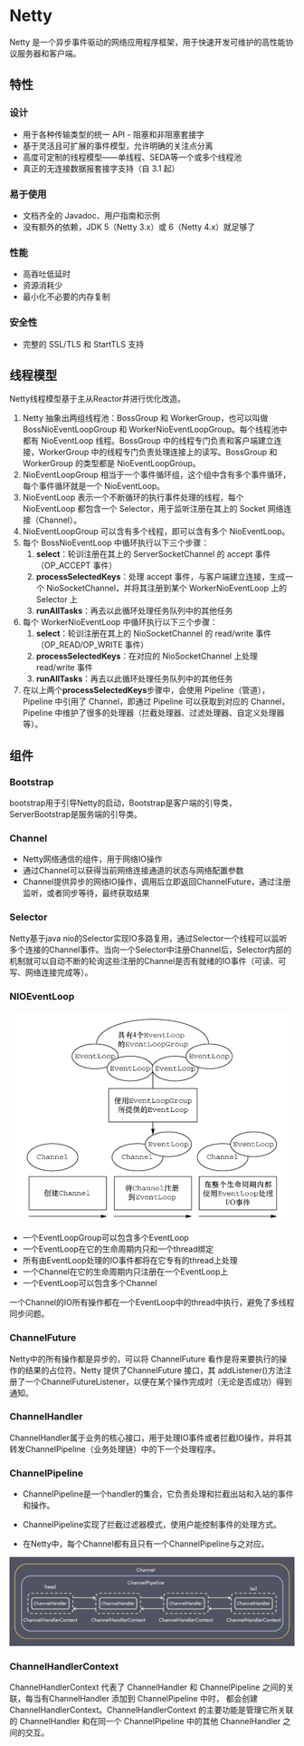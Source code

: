 # Netty

Netty 是一个异步事件驱动的网络应用程序框架，用于快速开发可维护的高性能协议服务器和客户端。



## 特性

### 设计

- 用于各种传输类型的统一 API - 阻塞和非阻塞套接字
- 基于灵活且可扩展的事件模型，允许明确的关注点分离
- 高度可定制的线程模型——单线程、SEDA等一个或多个线程池
- 真正的无连接数据报套接字支持（自 3.1 起）

### 易于使用

- 文档齐全的 Javadoc、用户指南和示例
- 没有额外的依赖，JDK 5（Netty 3.x）或 6（Netty 4.x）就足够了

### 性能

- 高吞吐低延时
- 资源消耗少
- 最小化不必要的内存复制

### 安全性

- 完整的 SSL/TLS 和 StartTLS 支持



## 线程模型

Netty线程模型基于主从Reactor并进行优化改造。

1. Netty 抽象出两组线程池：BossGroup 和 WorkerGroup，也可以叫做 BossNioEventLoopGroup 和 WorkerNioEventLoopGroup。每个线程池中都有 NioEventLoop 线程。BossGroup 中的线程专门负责和客户端建立连接，WorkerGroup 中的线程专门负责处理连接上的读写。BossGroup 和 WorkerGroup 的类型都是 NioEventLoopGroup。
2. NioEventLoopGroup 相当于一个事件循环组，这个组中含有多个事件循环，每个事件循环就是一个 NioEventLoop。
3. NioEventLoop 表示一个不断循环的执行事件处理的线程，每个 NioEventLoop 都包含一个 Selector，用于监听注册在其上的 Socket 网络连接（Channel）。
4. NioEventLoopGroup 可以含有多个线程，即可以含有多个 NioEventLoop。
5. 每个 BossNioEventLoop 中循环执行以下三个步骤：
   1. **select**：轮训注册在其上的 ServerSocketChannel 的 accept 事件（OP_ACCEPT 事件）
   2. **processSelectedKeys**：处理 accept 事件，与客户端建立连接，生成一个 NioSocketChannel，并将其注册到某个 WorkerNioEventLoop 上的 Selector 上
   3. **runAllTasks**：再去以此循环处理任务队列中的其他任务
6. 每个 WorkerNioEventLoop 中循环执行以下三个步骤：
   1. **select**：轮训注册在其上的 NioSocketChannel 的 read/write 事件（OP_READ/OP_WRITE 事件）
   2. **processSelectedKeys**：在对应的 NioSocketChannel 上处理 read/write 事件
   3. **runAllTasks**：再去以此循环处理任务队列中的其他任务
7. 在以上两个**processSelectedKeys**步骤中，会使用 Pipeline（管道），Pipeline 中引用了 Channel，即通过 Pipeline 可以获取到对应的 Channel，Pipeline 中维护了很多的处理器（拦截处理器、过滤处理器、自定义处理器等）。



## 组件

### Bootstrap

bootstrap用于引导Netty的启动，Bootstrap是客户端的引导类，ServerBootstrap是服务端的引导类。

### Channel

- Netty网络通信的组件，用于网络IO操作
- 通过Channel可以获得当前网络连接通道的状态与网络配置参数
- Channel提供异步的网络IO操作，调用后立即返回ChannelFuture，通过注册监听，或者同步等待，最终获取结果

### Selector

Netty基于java nio的Selector实现IO多路复用，通过Selector一个线程可以监听多个连接的Channel事件。当向一个Selector中注册Channel后，Selector内部的机制就可以自动不断的轮询这些注册的Channel是否有就绪的IO事件（可读、可写、网络连接完成等）。

### NIOEventLoop

![image-20221202100502250](./EventLoop.png)

- 一个EventLoopGroup可以包含多个EventLoop
- 一个EventLoop在它的生命周期内只和一个thread绑定
- 所有由EventLoop处理的IO事件都将在它专有的thread上处理
- 一个Channel在它的生命周期内只注册在一个EventLoop上
- 一个EventLoop可以包含多个Channel

一个Channel的IO所有操作都在一个EventLoop中的thread中执行，避免了多线程同步问题。

### ChannelFuture

Netty中的所有操作都是异步的，可以将 ChannelFuture 看作是将来要执行的操作的结果的占位符。Netty 提供了ChannelFuture 接口，其 addListener()方法注册了一个ChannelFutureListener，以便在某个操作完成时（无论是否成功）得到通知。  

### ChannelHandler

ChannelHandler属于业务的核心接口，用于处理IO事件或者拦截IO操作，并将其转发ChannelPipeline（业务处理链）中的下一个处理程序。

### ChannelPipeline

- ChannelPipeline是一个handler的集合，它负责处理和拦截出站和入站的事件和操作。

- ChannelPipeline实现了拦截过滤器模式，使用户能控制事件的处理方式。

- 在Netty中，每个Channel都有且只有一个ChannelPipeline与之对应。

![ChannelPipeline](.\ChannelPipeline.jpg)

### ChannelHandlerContext

ChannelHandlerContext 代表了 ChannelHandler 和 ChannelPipeline 之间的关联，每当有ChannelHandler 添加到 ChannelPipeline 中时， 都会创建 ChannelHandlerContext。ChannelHandlerContext 的主要功能是管理它所关联的 ChannelHandler 和在同一个 ChannelPipeline 中的其他 ChannelHandler 之间的交互。  